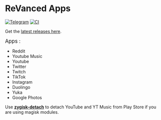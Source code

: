 # ReVanced Apps
[![Telegram](https://img.shields.io/badge/Telegram-2CA5E0?style=for-the-badge&logo=telegram&logoColor=white)](https://t.me/rvc_magisk)
[![CI](https://github.com/j-hc/revanced-magisk-module/actions/workflows/ci.yml/badge.svg?event=schedule)](https://github.com/j-hc/revanced-magisk-module/actions/workflows/ci.yml)

Get the [latest releases here](https://github.com/V1ck3s/revanced-apps/releases).

<big>Apps :</big>
<ul>
 <li>Reddit</li>
 <li>Youtube Music</li>
 <li>Youtube</li>
 <li>Twitter</li>
 <li>Twitch</li>
 <li>TikTok</li>
 <li>Instagram</li>
 <li>Duolingo</li>
 <li>Yuka</li>
 <li>Google Photos</li>
</ul>

Use [**zygisk-detach**](https://github.com/j-hc/zygisk-detach) to detach YouTube and YT Music from Play Store if you are using magisk modules. 
